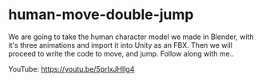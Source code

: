 # human-move-double-jump
We are going to take the human character model we made in Blender, with it's three animations and import it into Unity as an FBX. Then we will proceed to write the code to move, and jump. Follow along with me..

YouTube:  https://youtu.be/5prIxJHllg4
